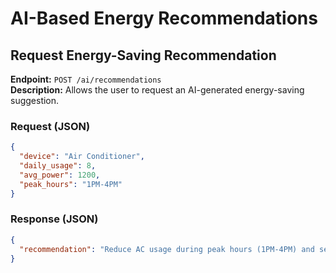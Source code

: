 # AI-Based Energy Recommendations

## Request Energy-Saving Recommendation
**Endpoint:** `POST /ai/recommendations`  
**Description:** Allows the user to request an AI-generated energy-saving suggestion.  

### Request (JSON)
```json
{
  "device": "Air Conditioner",
  "daily_usage": 8,
  "avg_power": 1200,
  "peak_hours": "1PM-4PM"
}
```
### Response (JSON)
```json
{
  "recommendation": "Reduce AC usage during peak hours (1PM-4PM) and set the thermostat to 24°C. Consider using a fan instead."
}
```
